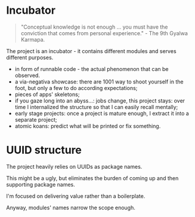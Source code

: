 
# Incubator

> "Conceptual knowledge is not enough ... you must have the conviction that comes from personal experience." - The 9th Gyalwa Karmapa.

The project is an incubator - it contains different modules and serves different purposes.

- in form of runnable code - the actual phenomenon that can be observed. 
- a via-negativa showcase: there are 1001 way to shoot yourself in the foot, but only a few to do according expectations;
- pieces of apps' skeletons;
- if you gaze long into an abyss...: jobs change, this project stays: over time I internalized the structure so that I can easily recall mentally;
- early stage projects: once a project is mature enough, I extract it into a separate project;
- atomic koans: predict what will be printed or fix something.

# UUID structure

The project heavily relies on UUIDs as package names.

This might be a ugly, but eliminates the burden of coming up and then supporting package names.

I'm focused on delivering value rather than a boilerplate.

Anyway, modules' names narrow the scope enough.